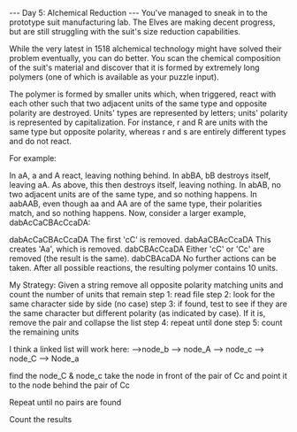--- Day 5: Alchemical Reduction ---
You've managed to sneak in to the prototype suit manufacturing lab. The Elves are making decent progress, but are still struggling with the suit's size reduction capabilities.

While the very latest in 1518 alchemical technology might have solved their problem eventually, you can do better. You scan the chemical composition of the suit's material and discover that it is formed by extremely long polymers (one of which is available as your puzzle input).

The polymer is formed by smaller units which, when triggered, react with each other such that two adjacent units of the same type and opposite polarity are destroyed. Units' types are represented by letters; units' polarity is represented by capitalization. For instance, r and R are units with the same type but opposite polarity, whereas r and s are entirely different types and do not react.

For example:

In aA, a and A react, leaving nothing behind.
In abBA, bB destroys itself, leaving aA. As above, this then destroys itself, leaving nothing.
In abAB, no two adjacent units are of the same type, and so nothing happens.
In aabAAB, even though aa and AA are of the same type, their polarities match, and so nothing happens.
Now, consider a larger example, dabAcCaCBAcCcaDA:

dabAcCaCBAcCcaDA  The first 'cC' is removed.
dabAaCBAcCcaDA    This creates 'Aa', which is removed.
dabCBAcCcaDA      Either 'cC' or 'Cc' are removed (the result is the same).
dabCBAcaDA        No further actions can be taken.
After all possible reactions, the resulting polymer contains 10 units.


My Strategy: 
Given a string remove all opposite polarity matching 
units and count the number of units that remain
step 1: read file
step 2: look for the same character side by side (no case)
step 3: if found, test to see if they are the same character but different polarity (as indicated by case). If it is, remove the 
pair and collapse the list
step 4: repeat until done
step 5: count the remaining units

I think a linked list will work here:
-->node_b --> node_A --> node_c --> node_C --> Node_a

find the node_C & node_c
take the node in front of the pair of Cc and point it to the node
behind the pair of Cc

Repeat until no pairs are found

Count the results

